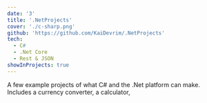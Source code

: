 ```yaml
---
date: '3'
title: '.NetProjects'
cover: './c-sharp.png'
github: 'https://github.com/KaiDevrim/.NetProjects'
tech:
  - C#
  - .Net Core
  - Rest & JSON
showInProjects: true
---
```


A few example projects of what C# and the .Net platform can make. Includes a currency converter, a calculator, 
